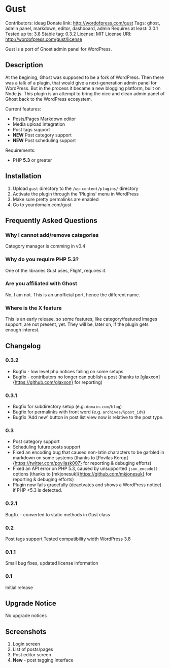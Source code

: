 # Gust

Contributors: ideag
Donate link: http://wordofpress.com/gust
Tags: ghost, admin panel, markdown, editor, dashboard, admin
Requires at least: 3.0.1
Tested up to: 3.8
Stable tag: 0.3.2
License: MIT
License URI: http://wordofpress.com/gust/license

Gust is a port of Ghost admin panel for WordPress.

## Description

At the begining, Ghost was supposed to be a fork of WordPress. Then there was a talk of a plugin, that would give a next-generation admin panel for WordPress. But in the process it became a new blogging platform, built on Node.js. This plugin is an attempt to bring the nice and clean admin panel of Ghost back to the WordPress ecosystem. 

Current features:

*   Posts/Pages Markdown editor
*   Media upload integration
*   Post tags support
*   **NEW** Post category support
*   **NEW** Post scheduling support

Requirements:

*   PHP **5.3** or greater

## Installation

1. Upload `gust` directory to the `/wp-content/plugins/` directory
1. Activate the plugin through the 'Plugins' menu in WordPress
1. Make sure pretty permalinks are enabled
1. Go to yourdomain.com/gust

## Frequently Asked Questions

### Why I cannot add/remove categories

Category manager is comming in v0.4

### Why do you require PHP 5.3?

One of the libraries Gust uses, Flight, requires it.

### Are you affiliated with Ghost

No, I am not. This is an unofficial port, hence the different name.

### Where is the X feature

This is an early release, so some features, like category/featured images support, are not present, yet. They will be, later on, if the plugin gets enough interest.

## Changelog

### 0.3.2 

* Bugfix - low level php notices failing on some setups
* Bugfix - contributors no longer can publish a post (thanks to [glaxxon]{https://github.com/glaxxon} for reporting)

### 0.3.1

* Bugfix for subdirectory setup (e.g. `domain.com/blog`)
* Bugfix for permalinks with front word (e.g. `archives/%post_id%`) 
* Bugfix 'Add new' button in post list view now is relative to the post type. 

### 0.3

* Post category support
* Scheduling future posts support
* Fixed an encoding bug that caused non-latin characters to be garbled in markdown on some systems (thanks to [Povilas Korop]{https://twitter.com/povilask007} for reporting & debuging efforts)
* Fixed an API error on PHP 5.3, caused by unsupported `json_encode()` options (thanks to [mkjonesuk]{https://github.com/mkjonesuk} for reporting & debuging efforts)
* Plugin now fails gracefully (deactvates and shows a WordPress notice) if PHP <5.3 is detected.

### 0.2.1

Bugfix - converted to static methods in Gust class

### 0.2

Post tags support
Tested compatibility width WordPress 3.8

### 0.1.1

Small bug fixes, updated license information

### 0.1

Initial release

## Upgrade Notice

No upgrade notices

## Screenshots

1. Login screen
2. List of posts/pages
3. Post editor screen
4. **New** - post tagging interface

